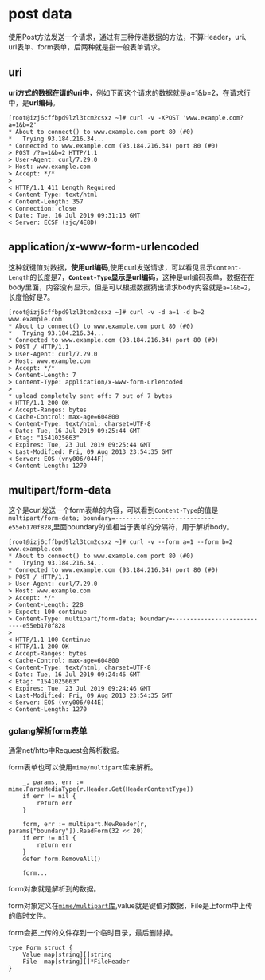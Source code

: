 # post data

使用Post方法发送一个请求，通过有三种传递数据的方法，不算Header，uri、url表单、form表单，后两种就是指一般表单请求。

## uri

**uri方式的数据在请的uri中**，例如下面这个请求的数据就是a=1&b=2，在请求行中，是**url编码**。

```
[root@izj6cffbpd9lzl3tcm2csxz ~]# curl -v -XPOST 'www.example.com?a=1&b=2'
* About to connect() to www.example.com port 80 (#0)
*   Trying 93.184.216.34...
* Connected to www.example.com (93.184.216.34) port 80 (#0)
> POST /?a=1&b=2 HTTP/1.1
> User-Agent: curl/7.29.0
> Host: www.example.com
> Accept: */*
> 
< HTTP/1.1 411 Length Required
< Content-Type: text/html
< Content-Length: 357
< Connection: close
< Date: Tue, 16 Jul 2019 09:31:13 GMT
< Server: ECSF (sjc/4E8D)
```

## application/x-www-form-urlencoded

这种就键值对数据，**使用url编码**,使用curl发送请求，可以看见显示`Content-Length`的长度是7，**`Content-Type`显示是url编码**，这种是url编码表单，数据在在body里面，内容没有显示，但是可以根据数据猜出请求body内容就是`a=1&b=2`，长度恰好是7。

```
[root@izj6cffbpd9lzl3tcm2csxz ~]# curl -v -d a=1 -d b=2 www.example.com
* About to connect() to www.example.com port 80 (#0)
*   Trying 93.184.216.34...
* Connected to www.example.com (93.184.216.34) port 80 (#0)
> POST / HTTP/1.1
> User-Agent: curl/7.29.0
> Host: www.example.com
> Accept: */*
> Content-Length: 7
> Content-Type: application/x-www-form-urlencoded
> 
* upload completely sent off: 7 out of 7 bytes
< HTTP/1.1 200 OK
< Accept-Ranges: bytes
< Cache-Control: max-age=604800
< Content-Type: text/html; charset=UTF-8
< Date: Tue, 16 Jul 2019 09:25:44 GMT
< Etag: "1541025663"
< Expires: Tue, 23 Jul 2019 09:25:44 GMT
< Last-Modified: Fri, 09 Aug 2013 23:54:35 GMT
< Server: EOS (vny006/044F)
< Content-Length: 1270
```

## multipart/form-data

这个是curl发送一个form表单的内容，可以看到`Content-Type`的值是`multipart/form-data; boundary=----------------------------e55eb170f828`,里面boundary的值相当于表单的分隔符，用于解析body。

```
[root@izj6cffbpd9lzl3tcm2csxz ~]# curl -v --form a=1 --form b=2  www.example.com
* About to connect() to www.example.com port 80 (#0)
*   Trying 93.184.216.34...
* Connected to www.example.com (93.184.216.34) port 80 (#0)
> POST / HTTP/1.1
> User-Agent: curl/7.29.0
> Host: www.example.com
> Accept: */*
> Content-Length: 228
> Expect: 100-continue
> Content-Type: multipart/form-data; boundary=----------------------------e55eb170f828
> 
< HTTP/1.1 100 Continue
< HTTP/1.1 200 OK
< Accept-Ranges: bytes
< Cache-Control: max-age=604800
< Content-Type: text/html; charset=UTF-8
< Date: Tue, 16 Jul 2019 09:24:46 GMT
< Etag: "1541025663"
< Expires: Tue, 23 Jul 2019 09:24:46 GMT
< Last-Modified: Fri, 09 Aug 2013 23:54:35 GMT
< Server: EOS (vny006/044E)
< Content-Length: 1270
```

### golang解析form表单

通常net/http中Request会解析数据。

form表单也可以使用`mime/multipart`库来解析。

```golang
	_, params, err := mime.ParseMediaType(r.Header.Get(HeaderContentType))
	if err != nil {
		return err
	}

	form, err := multipart.NewReader(r, params["boundary"]).ReadForm(32 << 20)
	if err != nil {
		return err
	}
	defer form.RemoveAll()

	form...
```

form对象就是解析到的数据。

form对象定义在[`mime/multipart`库](https://golang.org/pkg/mime/multipart/#Form),value就是键值对数据，File是上form中上传的临时文件。

form会把上传的文件存到一个临时目录，最后删除掉。

```golang
type Form struct {
	Value map[string][]string
	File  map[string][]*FileHeader
}
```